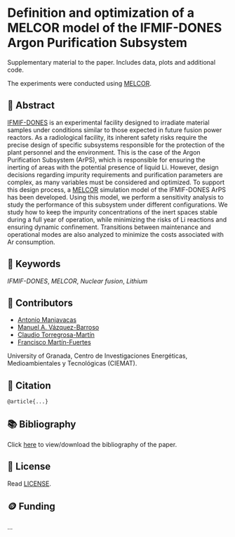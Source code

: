 # Definition and optimization of a MELCOR model of the IFMIF-DONES Argon Purification Subsystem

Supplementary material to the paper. Includes data, plots and additional code.

The experiments were conducted using [MELCOR](https://www.sandia.gov/MELCOR/).

## 📖 Abstract

[IFMIF-DONES](https://ifmif-dones.es/) is an experimental facility designed to irradiate material samples under conditions similar to those expected in future fusion power reactors. As a radiological facility, its inherent safety risks require the precise design of specific subsystems responsible for the protection of the plant personnel and the environment. This is the case of the Argon Purification Subsystem (ArPS), which is responsible for ensuring the inerting of areas with the potential presence of liquid Li. However, design decisions regarding impurity requirements and purification parameters are complex, as many variables must be considered and optimized. To support this design process, a [MELCOR](https://www.sandia.gov/MELCOR/) simulation model of the IFMIF-DONES ArPS has been developed. Using this model, we perform a sensitivity analysis to study the performance of this subsystem under different configurations. We study how to keep the impurity concentrations of the inert spaces stable during a full year of operation, while minimizing the risks of Li reactions and ensuring dynamic confinement. Transitions between maintenance and operational modes are also analyzed to minimize the costs associated with Ar consumption.

## 🔑 Keywords

*IFMIF-DONES*, *MELCOR*, *Nuclear fusion*, *Lithium*

## 👥 Contributors

* [Antonio Manjavacas](mailto:manjavacas@ugr.es)
* [Manuel A. Vázquez-Barroso](mailto:manvazbar@ugr.es)
* [Claudio Torregrosa-Martín](mailto:cltorregrosa@ugr.es)
* [Francisco Martín-Fuertes](mailto:francisco.martin-fuertes@ciemat.es)

University of Granada, Centro de Investigaciones Energéticas, Medioambientales y Tecnológicas (CIEMAT).

## 📝 Citation

```
@article{...}
```

## 📚 Bibliography

Click [here](bibliography.bib) to view/download the bibliography of the paper.

## 📄 License

Read [LICENSE](./LICENSE).

## 🪙 Funding

...
